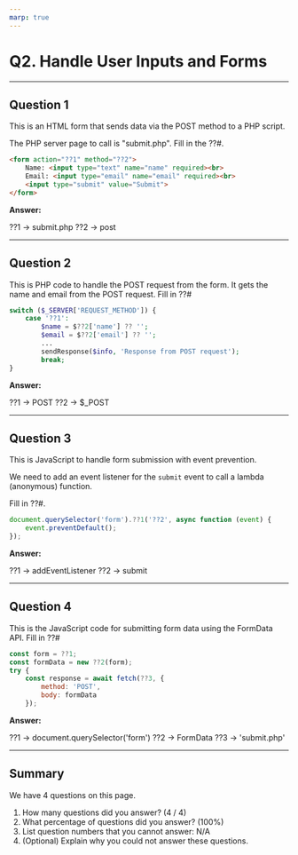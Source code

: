```yaml
---
marp: true
---
```


# Q2. Handle User Inputs and Forms

---

## Question 1

This is an HTML form that sends data via the POST method to a PHP script.

The PHP server page to call is "submit.php". Fill in the ??#.

```html
<form action="??1" method="??2">
    Name: <input type="text" name="name" required><br>
    Email: <input type="email" name="email" required><br>
    <input type="submit" value="Submit">
</form>
```

**Answer:**

??1 → submit.php
??2 → post

---

## Question 2

This is PHP code to handle the POST request from the form. It gets the name and email from the POST request. Fill in ??#

```php
switch ($_SERVER['REQUEST_METHOD']) {
    case '??1':
        $name = $??2['name'] ?? '';
        $email = $??2['email'] ?? '';
        ...        
        sendResponse($info, 'Response from POST request');
        break;
}
```

**Answer:**

??1 → POST
??2 → $_POST

---

## Question 3

This is JavaScript to handle form submission with event prevention.

We need to add an event listener for the `submit` event to call a lambda (anonymous) function.

Fill in ??#.

```javascript
document.querySelector('form').??1('??2', async function (event) {
    event.preventDefault();
});
```

**Answer:**

??1 → addEventListener
??2 → submit

---

## Question 4

This is the JavaScript code for submitting form data using the FormData API. Fill in ??#

```javascript
const form = ??1;
const formData = new ??2(form);
try {
    const response = await fetch(??3, {
        method: 'POST',
        body: formData
    });
```

**Answer:**

??1 → document.querySelector('form')
??2 → FormData
??3 → 'submit.php'

---

## Summary

We have 4 questions on this page.

1. How many questions did you answer? (4 / 4)
2. What percentage of questions did you answer? (100%)
3. List question numbers that you cannot answer: N/A
4. (Optional) Explain why you could not answer these questions.
